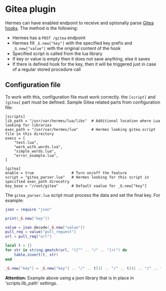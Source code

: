 # Gitea plugin

Hermes can have enabled endpoint to receive and optionally parse [Gitea hooks](https://docs.gitea.com/features/webhooks). The method is the following:
- Hermes has  a `POST /gitea` endpoint
- Hermes fill `_G.new["key"]` with the specified key prefix and `_G.new["value"]` with the original content of the hook
- Specified script is called from the lua library
- If key or value is empty then it does not save anything, else it saves
- If there is defined hook for the key, then it will be triggered just in case of a regular stored procedure call

## Configuration file

To work with this, configuration file must work correctly. the `[script]` and `[gitea]` part must be defined.
Sample Gitea related parts from configuration file:
```t
[scripts]
lib_path = "/usr/var/hermes/lua/libs"  # Additional location where Lua looking for libraries
exec_path = "/usr/var/hermes/lua"      # Hermes looking gitea.script file in this directory
execs = [
    "test.lua",
    "work_with_words.lua",
    "simple_words.lua",
    "error_example.lua",
]

[gitea]
enable = true                 # Turn on/off the feature
script = "gitea_parser.lua"   # Hermes looking for this script in specified exec_path direcotry
key_base = "/root/gitea"      # Default vaalue for _G.new["key"]
```

The `gitea_parser.lua` script must process the data and set the final key. For example:
```lua
json = require "json"

print(_G.new["key"])

value = json.decode(_G.new["value"])
pull_req = value["pull_request"]
url = pull_req["url"]

local t = {}
for str in string.gmatch(url, "([^" .. "/" .. "]+)") do
    table.insert(t, str)
end

_G.new["key"] = _G.new["key"] .. "/" .. t[3] .. "/" .. t[4] .. "/" .. t[5] .. "-" .. t[6]
```

**Attention:** Example above using a json library that is in place in 'scripts.lib_path' settings.